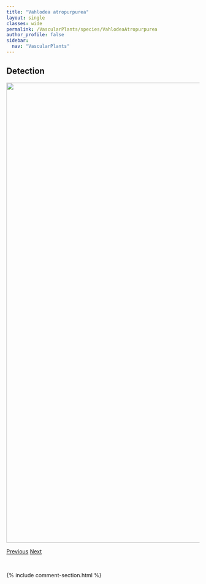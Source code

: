```yaml
---
title: "Vahlodea atropurpurea"
layout: single
classes: wide
permalink: /VascularPlants/species/VahlodeaAtropurpurea
author_profile: false
sidebar:
  nav: "VascularPlants"
---
```


<h2>Detection</h2>

<a href="https://drive.google.com/uc?export=view&id=1tsxE25oX_aMn1Wih2RpzXrF3QzV42is2">
<img src="https://drive.google.com/uc?export=view&id=1tsxE25oX_aMn1Wih2RpzXrF3QzV42is2" height = "1200" width = "800">
</a>


<a href="/DevelopmentWebsite/VascularPlants/species/VacciniumVitisIdaea" class="pagination--pager" title="Vaccinium vitis-idaea">Previous</a> <a href="/DevelopmentWebsite/VascularPlants/species/ValerianaDioica" class="pagination--pager" title="Valeriana dioica">Next</a>

<p>&nbsp;</p>

{% include comment-section.html %}
